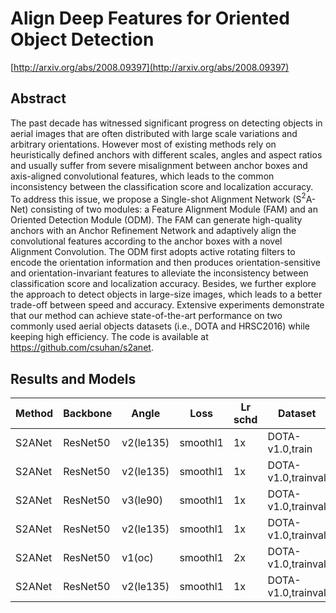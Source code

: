 # Align Deep Features for Oriented Object Detection

[http://arxiv.org/abs/2008.09397](http://arxiv.org/abs/2008.09397)

## Abstract

The past decade has witnessed significant progress on detecting objects in aerial images that are often distributed with large scale variations and arbitrary orientations. However most of existing methods rely on heuristically defined anchors with different scales, angles and aspect ratios and usually suffer from severe misalignment between anchor boxes and axis-aligned convolutional features, which leads to the common inconsistency between the classification score and localization accuracy. To address this issue, we propose a Single-shot Alignment Network (S$^2$A-Net) consisting of two modules: a Feature Alignment Module (FAM) and an Oriented Detection Module (ODM). The FAM can generate high-quality anchors with an Anchor Refinement Network and adaptively align the convolutional features according to the anchor boxes with a novel Alignment Convolution. The ODM first adopts active rotating filters to encode the orientation information and then produces orientation-sensitive and orientation-invariant features to alleviate the inconsistency between classification score and localization accuracy. Besides, we further explore the approach to detect objects in large-size images, which leads to a better trade-off between speed and accuracy. Extensive experiments demonstrate that our method can achieve state-of-the-art performance on two commonly used aerial objects datasets (i.e., DOTA and HRSC2016) while keeping high efficiency. The code is available at https://github.com/csuhan/s2anet.

## Results and Models

| Method | Backbone | Angle     | Loss     | Lr schd | Dataset            | preprocess    | MS   | Aug  | $AP_{0.5}$ | $AP_{0.75}$ | $mAP$ |
| ------ | -------- | --------- | -------- | ------- | ------------------ | ------------- | ---- | ---- | ---------- | ----------- | ----- |
| S2ANet | ResNet50 | v2(le135) | smoothl1 | 1x      | DOTA-v1.0,train    | 1024x1024,512 | \    | \    | 71.47      | 37.36       | 39.62 |
| S2ANet | ResNet50 | v2(le135) | smoothl1 | 1x      | DOTA-v1.0,trainval | 1024x1024,824 | \    | \    | 73.83      | 38.17       | 40.56 |
| S2ANet | ResNet50 | v3(le90)  | smoothl1 | 1x      | DOTA-v1.0,trainval | 1024x1024,824 | \    | \    | 72.54      | 39.18       | 39.97 |
| S2ANet | ResNet50 | v2(le135) | smoothl1 | 1x      | DOTA-v1.0,trainval | 1024x1024,824 | \    | RR   | 74.62      | 38.73       | 41.26 |
| S2ANet | ResNet50 | v1(oc)    | smoothl1 | 2x      | DOTA-v1.0,trainval | 1024x1024,824 | \    | \    | 71.21      | 38.16       | 39.16 |
| S2ANet | ResNet50 | v2(le135) | smoothl1 | 1x      | DOTA-v1.0,trainval | 1024x1024,512 | Yes  | RR   | \          | \           | \     |